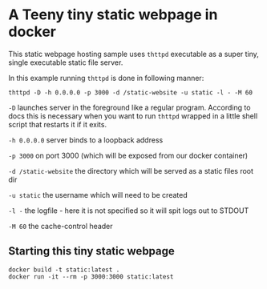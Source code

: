 # A Teeny tiny static webpage in docker

This static webpage hosting sample uses `thttpd` executable as a super tiny, single executable static 
file server.

In this example running `thttpd` is done in following manner:

`thttpd -D -h 0.0.0.0 -p 3000 -d /static-website -u static -l - -M 60`

`-D` launches server in the foreground like a regular program. According to docs this is necessary 
when you want to run `thttpd` wrapped in a little shell script that restarts it if it exits.

`-h 0.0.0.0` server binds to a loopback address

`-p 3000` on port 3000 (which will be exposed from our docker container)

`-d /static-website` the directory which will be served as a static files root dir

`-u static` the username which will need to be created

`-l -` the logfile - here it is not specified so it will spit logs out to STDOUT

`-M 60` the cache-control header

## Starting this tiny static webpage

```shell
docker build -t static:latest .
docker run -it --rm -p 3000:3000 static:latest
```